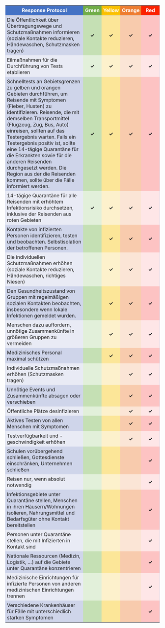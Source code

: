<style type="text/css">

	/* GENERAL */
	table {	border: 1px solid #CFD5EA; }
	th, td { padding: 5px; }

	/* HEADER */
	th:first-child {background: #4472C4; text-align:center; font-weight: bold;color:#ffffff;}
	th:nth-child(2) {background: #70AD47; text-align:center; font-weight: bold;color:#ffffff;width:50px;}
	th:nth-child(3) {background: #FAC000; text-align:center; font-weight: bold;color:#ffffff;width:50px;}
	th:nth-child(4) {background: #ED7D31; text-align:center; font-weight: bold;color:#ffffff;width:50px;}
	th:nth-child(5) {background: #FA2200; text-align:center; font-weight: bold;color:#ffffff;width:50px;}

	/* ROWS */
	tr:nth-child(odd) td:first-child {background: #CFD5EA}
	tr:nth-child(even) td:first-child {background: #E9EBF5}
	tr:nth-child(odd) td:nth-child(2) {background: #C5E0B4; text-align:center; font-weight: bold;}
	tr:nth-child(even) td:nth-child(2) {background: #E2F0DA; text-align:center; font-weight: bold;}
	tr:nth-child(odd) td:nth-child(3) {background: #FCE698; text-align:center; font-weight: bold;}
	tr:nth-child(even) td:nth-child(3) {background: #FDF1CC; text-align:center; font-weight: bold;}
	tr:nth-child(odd) td:nth-child(4) {background: #F8CBAD; text-align:center; font-weight: bold;}
	tr:nth-child(even) td:nth-child(4) {background: #FBE5D6; text-align:center; font-weight: bold;}
	tr:nth-child(odd) td:nth-child(5) {background: #FDC3C3; text-align:center; font-weight: bold;}
	tr:nth-child(even) td:nth-child(5) {background: #FEE6E7; text-align:center; font-weight: bold;}

</style>

<table>
	<thead>
		<tr>
			<th>Response Protocol</th>
			<th>Green</th>
			<th>Yellow</th>
			<th>Orange</th>
			<th>Red</th>
		</tr>	
	</thead>	
	<tbody>
		<tr>
			<td>Die Öffentlichkeit über Übertragungswege und Schutzmaßnahmen informieren (soziale Kontakte reduzieren, Händewaschen, Schutzmasken tragen)</td>
			<td>✓</td>
			<td>✓</td>
			<td>✓</td>
			<td>✓</td>
		</tr>
		<tr>
			<td>Eilmaßnahmen für die Durchführung von Tests etablieren</td>
			<td>✓</td>
			<td>✓</td>
			<td>✓</td>
			<td>✓</td>
		</tr>
		<tr>
			<td>Schnelltests an Gebietsgrenzen zu gelben und orangen Gebieten durchführen, um Reisende mit Symptomen (Fieber, Husten) zu identifizieren. Reisende, die mit demselben Transportmittel (Flugzeug, Zug, Bus, Auto) einreisen, sollten auf das Testergebnis warten. Falls ein Testergebnis positiv ist, sollte eine 14-tägige Quarantäne für die Erkrankten sowie für die anderen Reisenden durchgesetzt werden. Die Region aus der die Reisenden kommen, sollte über die Fälle informiert werden.</td>
			<td>✓</td>
			<td>✓</td>
			<td>✓</td>
			<td>✓</td>
		</tr>
		<tr>
			<td>14-tägige Quarantäne für alle Reisenden mit erhöhtem Infektionsrisiko durchsetzen, inklusive der Reisenden aus roten Gebieten</td>
			<td>✓</td>
			<td>✓</td>
			<td>✓</td>
			<td>✓</td>
		</tr>
		<tr>
			<td>Kontakte von infizierten Personen identifizieren, testen und beobachten. Selbstisolation der betroffenen Personen.</td>
			<td>&nbsp;</td>
			<td>✓</td>
			<td>✓</td>
			<td>✓</td>
		</tr>
		<tr>
			<td>Die individuellen Schutzmaßnahmen erhöhen (soziale Kontakte reduzieren, Händewaschen, richtiges Niesen)</td>
			<td>&nbsp;</td>
			<td>✓</td>
			<td>✓</td>
			<td>✓</td>
		</tr>
		<tr>
			<td>Den Gesundheitszustand von Gruppen mit regelmäßigen sozialen Kontakten beobachten, insbesondere wenn lokale Infektionen gemeldet wurden.</td>
			<td>&nbsp;</td>
			<td>✓</td>
			<td>✓</td>
			<td>✓</td>
		</tr>
		<tr>
			<td>Menschen dazu auffordern, unnötige Zusammenkünfte in größeren Gruppen zu vermeiden</td>
			<td>&nbsp;</td>
			<td>✓</td>
			<td>✓</td>
			<td>✓</td>
		</tr>
		<tr>
			<td>Medizinisches Personal maximal schützen</td>
			<td>&nbsp;</td>
			<td>✓</td>
			<td>✓</td>
			<td>✓</td>
		</tr>
		<tr>
			<td>Individuelle Schutzmaßnahmen erhöhen (Schutzmasken tragen)</td>
			<td>&nbsp;</td>
			<td>&nbsp;</td>
			<td>✓</td>
			<td>✓</td>
		</tr>
		<tr>
			<td>Unnötige Events und Zusammenkünfte absagen oder verschieben</td>
			<td>&nbsp;</td>
			<td>&nbsp;</td>
			<td>✓</td>
			<td>✓</td>
		</tr>
		<tr>
			<td>Öffentliche Plätze desinfizieren</td>
			<td>&nbsp;</td>
			<td>&nbsp;</td>
			<td>✓</td>
			<td>✓</td>
		</tr>
		<tr>
			<td>Aktives Testen von allen Menschen mit Symptomen</td>
			<td>&nbsp;</td>
			<td>&nbsp;</td>
			<td>✓</td>
			<td>✓</td>
		</tr>
		<tr>
			<td>Testverfügbarkeit und -geschwindigkeit erhöhen</td>
			<td>&nbsp;</td>
			<td>&nbsp;</td>
			<td>✓</td>
			<td>✓</td>
		</tr>
		<tr>
			<td>Schulen vorübergehend schließen, Gottesdienste einschränken, Unternehmen schließen</td>
			<td>&nbsp;</td>
			<td>&nbsp;</td>
			<td>&nbsp;</td>
			<td>✓</td>
		</tr>
		<tr>
			<td>Reisen nur, wenn absolut notwendig</td>
			<td>&nbsp;</td>
			<td>&nbsp;</td>
			<td>&nbsp;</td>
			<td>✓</td>
		</tr>
		<tr>
			<td>Infektionsgebiete unter Quarantäne stellen, Menschen in ihren Häusern/Wohnungen isolieren, Nahrungsmittel und Bedarfsgüter ohne Kontakt bereitstellen</td>
			<td>&nbsp;</td>
			<td>&nbsp;</td>
			<td>&nbsp;</td>
			<td>✓</td>
		</tr>
		<tr>
			<td>Personen unter Quarantäne stellen, die mit Infizierten in Kontakt sind</td>
			<td>&nbsp;</td>
			<td>&nbsp;</td>
			<td>&nbsp;</td>
			<td>✓</td>
		</tr>
		<tr>
			<td>Nationale Ressourcen (Medizin, Logistik, …) auf die Gebiete unter Quarantäne konzentrieren</td>
			<td>&nbsp;</td>
			<td>&nbsp;</td>
			<td>&nbsp;</td>
			<td>✓</td>
		</tr>
		<tr>
			<td>Medizinische Einrichtungen für infizierte Personen von anderen medizinischen Einrichtungen trennen</td>
			<td>&nbsp;</td>
			<td>&nbsp;</td>
			<td>&nbsp;</td>
			<td>✓</td>
		</tr>
		<tr>
			<td>Verschiedene Krankenhäuser für Fälle mit unterschiedlich starken Symptomen</td>
			<td>&nbsp;</td>
			<td>&nbsp;</td>
			<td>&nbsp;</td>
			<td>✓</td>
		</tr>
	</tbody>
</table>
